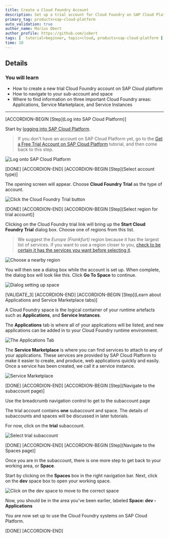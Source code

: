 ```yaml
---
title: Create a Cloud Foundry Account
description: Set up a trial account for Cloud Foundry on SAP Cloud Platform.
primary_tag: products>sap-cloud-platform
auto_validation: true
author_name: Marius Obert
author_profile: https://github.com/iobert
tags: [  tutorial>beginner, topic>cloud, products>sap-cloud-platform ]
time: 10
---
```


## Details
### You will learn  
 - How to create a new trial Cloud Foundry account on SAP Cloud platform
 - How to navigate to your sub-account and space
 - Where to find information on three important Cloud Foundry areas:  Applications, Service Marketplace, and Service Instances


---

[ACCORDION-BEGIN [Step](Log into SAP Cloud Platform)]

Start by [logging into SAP Cloud Platform](https://account.hanatrial.ondemand.com/).

>If you don't have an account on SAP Cloud Platform yet, go to the [Get a Free Trial Account on SAP Cloud Platform](https://developers.sap.com/tutorials/hcp-create-trial-account.html) tutorial, and then come back to this step.

![Log onto SAP Cloud Platform](1.png)

[DONE]
[ACCORDION-END]
[ACCORDION-BEGIN [Step](Select account type)]

The opening screen will appear.  Choose **Cloud Foundry Trial** as the type of account.

![Click the Cloud Foundry Trial button](2a.png)

[DONE]
[ACCORDION-END]
[ACCORDION-BEGIN [Step](Select region for trial account)]

Clicking on the Cloud Foundry trial link will bring up the **Start Cloud Foundry Trial** dialog box.  Choose one of regions from this list.    

> We suggest the *Europe (Frankfurt)* region because it has the largest list of services.  If you want to use a region closer to you, [check to be certain it has the services you want before selecting it](https://help.sap.com/doc/aa1ccd10da6c4337aa737df2ead1855b/Cloud/en-US/3b642f68227b4b1398d2ce1a5351389a.html?3b642f68227b4b1398d2ce1a5351389a.html).

![Choose a nearby region](2b.png)

You will then see a dialog box while the account is set up.  When complete, the dialog box will look like this.  Click **Go To Space** to continue.

![Dialog setting up space](2c.png)

[VALIDATE_3]
[ACCORDION-END]
[ACCORDION-BEGIN [Step](Learn about Applications and Service Marketplace tabs)]

A Cloud Foundry space is the logical container of your runtime artefacts such as **Applications**, and **Service Instances**.

The **Applications** tab is where all of your applications will be listed, and new applications can be added in to your Cloud Foundry runtime environment.  

![The Applications Tab](6a.png)

The **Service Marketplace** is where you can find services to attach to any of your applications.  These services are provided by SAP Cloud Platform to make it easier to create, and produce, web applications quickly and easily. Once a service has been created, we call it a service instance.

![Service Marketplace](6b.png)

[DONE]
[ACCORDION-END]
[ACCORDION-BEGIN [Step](Navigate to the subaccount page)]

Use the breadcrumb navigation control to get to the subaccount page

The trial account contains **one** subaccount and space.  The details of subaccounts and spaces will be discussed in later tutorials.

For now, click on the **trial** subaccount.

![Select trial subaccount](4.png)

[DONE]
[ACCORDION-END]
[ACCORDION-BEGIN [Step](Navigate to the Spaces page)]

Once you are in the subaccount, there is one more step to get back to your working area, or **Space**.  

Start by clicking on the **Spaces** box in the right navigation bar.
Next, click on the **dev** space box to open your working space.

![Click on the dev space to move to the correct space](5.png)

Now, you should be in the area you've been earlier, labeled **Space: dev - Applications**

You are now set up to use the Cloud Foundry systems on SAP Cloud Platform.

[DONE]
[ACCORDION-END]
